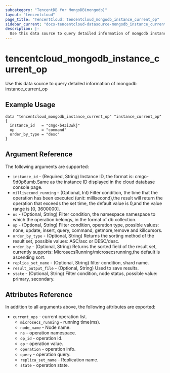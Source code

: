 ```yaml
---
subcategory: "TencentDB for MongoDB(mongodb)"
layout: "tencentcloud"
page_title: "TencentCloud: tencentcloud_mongodb_instance_current_op"
sidebar_current: "docs-tencentcloud-datasource-mongodb_instance_current_op"
description: |-
  Use this data source to query detailed information of mongodb instance_current_op
---
```


# tencentcloud_mongodb_instance_current_op

Use this data source to query detailed information of mongodb instance_current_op

## Example Usage

```hcl
data "tencentcloud_mongodb_instance_current_op" "instance_current_op" {
  instance_id   = "cmgo-b43i3wkj"
  op            = "command"
  order_by_type = "desc"
}
```

## Argument Reference

The following arguments are supported:

* `instance_id` - (Required, String) Instance ID, the format is: cmgo-9d0p6umb.Same as the instance ID displayed in the cloud database console page.
* `millisecond_running` - (Optional, Int) Filter condition, the time that the operation has been executed (unit: millisecond),the result will return the operation that exceeds the set time, the default value is 0,and the value range is [0, 3600000].
* `ns` - (Optional, String) Filter condition, the namespace namespace to which the operation belongs, in the format of db.collection.
* `op` - (Optional, String) Filter condition, operation type, possible values: none, update, insert, query, command, getmore,remove and killcursors.
* `order_by_type` - (Optional, String) Returns the sorting method of the result set, possible values: ASC/asc or DESC/desc.
* `order_by` - (Optional, String) Returns the sorted field of the result set, currently supports: MicrosecsRunning/microsecsrunning,the default is ascending sort.
* `replica_set_name` - (Optional, String) filter condition, shard name.
* `result_output_file` - (Optional, String) Used to save results.
* `state` - (Optional, String) Filter condition, node status, possible value: primary, secondary.

## Attributes Reference

In addition to all arguments above, the following attributes are exported:

* `current_ops` - current operation list.
  * `microsecs_running` - running time(ms).
  * `node_name` - Node name.
  * `ns` - operation namespace.
  * `op_id` - operation id.
  * `op` - operation value.
  * `operation` - operation info.
  * `query` - operation query.
  * `replica_set_name` - Replication name.
  * `state` - operation state.



